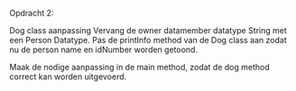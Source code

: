 Opdracht 2:

Dog class aanpassing
Vervang de owner datamember datatype String met een Person Datatype.
Pas de printInfo method van de Dog class aan zodat nu de person name en idNumber worden getoond.

Maak de nodige aanpassing in de main method, zodat de dog method correct kan worden uitgevoerd.